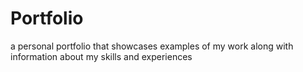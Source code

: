 # Portfolio
a personal portfolio that showcases examples of my work
along with information about my skills and experiences
